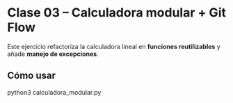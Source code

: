 # Clase 03 – Calculadora modular + Git Flow

Este ejercicio refactoriza la calculadora lineal en **funciones reutilizables** y
añade **manejo de excepciones**.

## Cómo usar

python3 calculadora_modular.py
